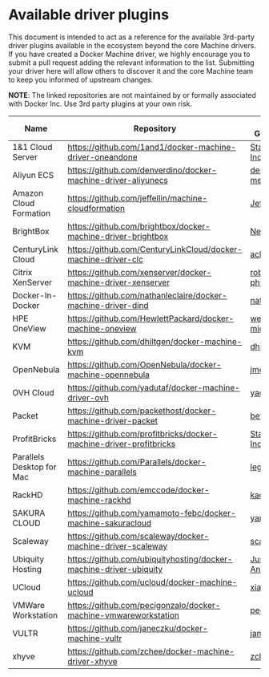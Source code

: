 <!--[metadata]>
+++
draft = true
title = "Machine plugins"
description = "Machine plugins"
keywords = ["Docker, documentation, manual, guide, reference, api"]
+++
<![end-metadata]-->

# Available driver plugins

This document is intended to act as a reference for the available 3rd-party
driver plugins available in the ecosystem beyond the core Machine drivers.  If
you have created a Docker Machine driver, we highly encourage you to submit a
pull request adding the relevant information to the list.  Submitting your
driver here will allow others to discover it and the core Machine team to keep
you informed of upstream changes.

**NOTE**: The linked repositories are not maintained by or formally associated
with Docker Inc.  Use 3rd party plugins at your own risk.

| Name                   | Repository                                                          | Maintainer GitHub Handle                                                                           | Maintainer Email                                             |
| ---------------------- | ------------------------------------------------------------------- | -------------------------------------------------------------------------------------------------- | ------------------------------------------------------------ |
| 1&1 Cloud Server            | <https://github.com/1and1/docker-machine-driver-oneandone>     | [StackPointCloud, Inc.](https://github.com/stackpointcloud)      | sdk@1and1.com                        |
| Aliyun  ECS            | <https://github.com/denverdino/docker-machine-driver-aliyunecs>     | [denverdino](https://github.com/denverdino)<br/>[menglingwei](https://github.com/menglingwei)      | denverdino@gmail.com<br/>v.con@qq.com                        |
| Amazon Cloud Formation | <https://github.com/jeffellin/machine-cloudformation>               | [Jeff Ellin](https://github.com/jeffellin)                                                         | acf@ellin.com                                                |
| BrightBox              | <https://github.com/brightbox/docker-machine-driver-brightbox>      | [NeilW](https://github.com/NeilW)                                                                  | neil@aldur.co.uk                                             |
| CenturyLink Cloud      | <https://github.com/CenturyLinkCloud/docker-machine-driver-clc>     | [ack](https://github.com/ack)                                                                      | albert.choi@ctl.io                                           |
| Citrix XenServer       | <https://github.com/xenserver/docker-machine-driver-xenserver>      | [robertbreker](https://github.com/robertbreker)<br>[phusl](https://github.com/phusl)               | robert.breker@citrix.com<br>phus.lu@citrix.com               |
| Docker-In-Docker       | <https://github.com/nathanleclaire/docker-machine-driver-dind>      | [nathanleclaire](https://github.com/nathanleclaire)                                                | nathan.leclaire@gmail.com                                    |
| HPE OneView            | <https://github.com/HewlettPackard/docker-machine-oneview>          | [wenlock](https://github.com/wenlock)<br>[miqui](https://github.com/miqui)                         | wenlock@hpe.com<br>miqui@hpe.com                             |
| KVM                    | <https://github.com/dhiltgen/docker-machine-kvm>                    | [dhiltgen](https://github.com/dhiltgen)                                                            | daniel.hiltgen@docker.com                                    |
| OpenNebula             | <https://github.com/OpenNebula/docker-machine-opennebula>           | [jmelis](https://github.com/jmelis)                                                                | jmelis@opennebula.org                                        |
| OVH Cloud              | <https://github.com/yadutaf/docker-machine-driver-ovh>              | [yadutaf](https://github.com/yadutaf)                                                              | jt@yadutaf.fr                                                |
| Packet                 | <https://github.com/packethost/docker-machine-driver-packet>        | [betawaffle](https://github.com/betawaffle)                                                        | andy@packet.net                                              |
| ProfitBricks      | <https://github.com/profitbricks/docker-machine-driver-profitbricks>             | [StackPointCloud, Inc.](https://github.com/stackpointcloud)                                                              | legal90@gmail.com                                            |
| Parallels Desktop for Mac | <https://github.com/Parallels/docker-machine-parallels>          | [legal90](https://github.com/legal90)                                                             | legal90@gmail.com                                            |
| RackHD           | <https://github.com/emccode/docker-machine-rackhd>       | [kacole2](https://github.com/kacole2)                                                  | kendrick.coleman@emc.com                                      |
| SAKURA CLOUD           | <https://github.com/yamamoto-febc/docker-machine-sakuracloud>       | [yamamoto-febc](https://github.com/yamamoto-febc)                                                  | yamamoto.febc@gmail.com                                      |
| Scaleway               | <https://github.com/scaleway/docker-machine-driver-scaleway>        | [scaleway](https://github.com/scaleway)                                                            | opensource@scaleway.com                                      |
| Ubiquity Hosting       | <https://github.com/ubiquityhosting/docker-machine-driver-ubiquity> | [Justin Canington](https://github.com/justacan)<br>[Andrew Ayers](https://github.com/andrew-ayers) | justin.canington@nobistech.net<br>andrew.ayers@nobistech.net |
| UCloud                 | <https://github.com/ucloud/docker-machine-ucloud>                   | [xiaohui](https://github.com/xiaohui)                                                              | xiaohui.zju@gmail.com                                        |
| VMWare Workstation     | <https://github.com/pecigonzalo/docker-machine-vmwareworkstation>   | [pecigonzalo](https://github.com/pecigonzalo)                                                      | pecigonzalo@outlook.com                                      |
| VULTR                  | <https://github.com/janeczku/docker-machine-vultr>                  | [janeczku](https://github.com/janeczku)                                                            | jb@festplatte.eu.org                                         |
| xhyve                  | <https://github.com/zchee/docker-machine-driver-xhyve>              | [zchee](https://github.com/zchee)                                                                  | zchee.io@gmail.com                                           |
